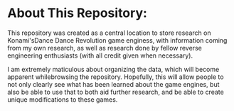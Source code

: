 # About This Repository:
This repository was created as a central location to store research on Konami'sDance Dance Revolution game enginess, with information coming from my own research, as well as research done by fellow reverse engineering enthusiasts (with all credit given when necessary).

I am extremely maticulous about organizing the data, which will become apparent whilebrowsing the repository.  Hopefully, this will allow people to not only clearly see what has been learned about the game engines, but also be able to use that to both aid further
research, and be able to create unique modifications to these games.
